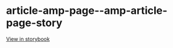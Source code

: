 # article-amp-page--amp-article-page-story

[View in storybook](https://raw.githack.com/Independent-Digital-News-and-Media-Ltd/standard-pwamp-sb/PR-436-sb/index.html?path=/story/article-amp-page--amp-article-page-story)